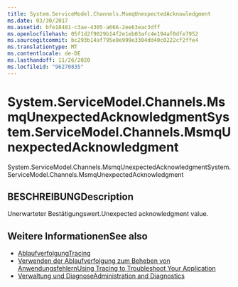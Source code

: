 ```yaml
---
title: System.ServiceModel.Channels.MsmqUnexpectedAcknowledgment
ms.date: 03/30/2017
ms.assetid: bfe18481-c3ae-4305-a666-2ee63eac3dff
ms.openlocfilehash: 05f1d2f9029b14f2e1eb03afc4e194af0dfe7952
ms.sourcegitcommit: bc293b14af795e0e999e3304dd40c0222cf2ffe4
ms.translationtype: MT
ms.contentlocale: de-DE
ms.lasthandoff: 11/26/2020
ms.locfileid: "96270835"
---
```

# <a name="systemservicemodelchannelsmsmqunexpectedacknowledgment"></a><span data-ttu-id="b90aa-102">System.ServiceModel.Channels.MsmqUnexpectedAcknowledgment</span><span class="sxs-lookup"><span data-stu-id="b90aa-102">System.ServiceModel.Channels.MsmqUnexpectedAcknowledgment</span></span>

<span data-ttu-id="b90aa-103">System.ServiceModel.Channels.MsmqUnexpectedAcknowledgment</span><span class="sxs-lookup"><span data-stu-id="b90aa-103">System.ServiceModel.Channels.MsmqUnexpectedAcknowledgment</span></span>  
  
## <a name="description"></a><span data-ttu-id="b90aa-104">BESCHREIBUNG</span><span class="sxs-lookup"><span data-stu-id="b90aa-104">Description</span></span>  

 <span data-ttu-id="b90aa-105">Unerwarteter Bestätigungswert.</span><span class="sxs-lookup"><span data-stu-id="b90aa-105">Unexpected acknowledgment value.</span></span>  
  
## <a name="see-also"></a><span data-ttu-id="b90aa-106">Weitere Informationen</span><span class="sxs-lookup"><span data-stu-id="b90aa-106">See also</span></span>

- [<span data-ttu-id="b90aa-107">Ablaufverfolgung</span><span class="sxs-lookup"><span data-stu-id="b90aa-107">Tracing</span></span>](index.md)
- [<span data-ttu-id="b90aa-108">Verwenden der Ablaufverfolgung zum Beheben von Anwendungsfehlern</span><span class="sxs-lookup"><span data-stu-id="b90aa-108">Using Tracing to Troubleshoot Your Application</span></span>](using-tracing-to-troubleshoot-your-application.md)
- [<span data-ttu-id="b90aa-109">Verwaltung und Diagnose</span><span class="sxs-lookup"><span data-stu-id="b90aa-109">Administration and Diagnostics</span></span>](../index.md)
